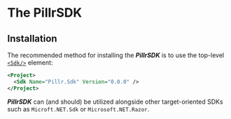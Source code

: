 # The PillrSDK 

## Installation
The recommended method for installing the ***PillrSDK*** is to use the top-level [`<Sdk/>`](https://learn.microsoft.com/en-us/visualstudio/msbuild/how-to-use-project-sdk?view=vs-2022#use-the-top-level-sdk-element) element:
```xml
<Project>
  <Sdk Name="Pillr.Sdk" Version="0.0.0" />
</Project>
```
***PillrSDK*** can (and should) be utilized alongside other target-oriented SDKs such as `Microft.NET.Sdk` or `Microsoft.NET.Razor`.
